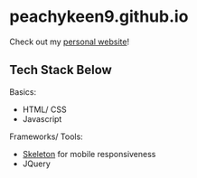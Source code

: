 # peachykeen9.github.io
Check out my [personal website](https://peachykeen9.github.io)!

Tech Stack Below
------------------------- 
Basics:
- HTML/ CSS
- Javascript

Frameworks/ Tools: 
- [Skeleton](http://getskeleton.com/) for mobile responsiveness
- JQuery 